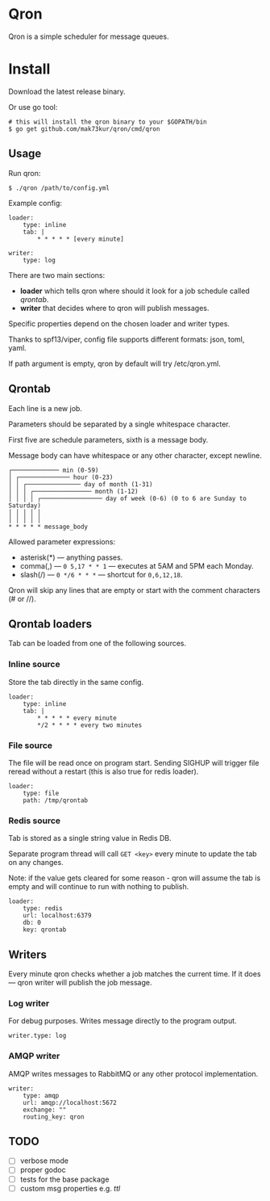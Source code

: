 # Qron

Qron is a simple scheduler for message queues.

# Install

Download the latest release binary.

Or use go tool:

```
# this will install the qron binary to your $GOPATH/bin
$ go get github.com/mak73kur/qron/cmd/qron
```

## Usage

Run qron:

```
$ ./qron /path/to/config.yml
```

Example config:

```
loader:
    type: inline
    tab: |
        * * * * * [every minute]

writer:
    type: log
```

There are two main sections:

- **loader** which tells qron where should it look for a job schedule called *qrontab*.
- **writer** that decides where to qron will publish messages.

Specific properties depend on the chosen loader and writer types.

Thanks to spf13/viper, config file supports different formats: json, toml, yaml.

If path argument is empty, qron by default will try /etc/qron.yml.

## Qrontab

Each line is a new job.

Parameters should be separated by a single whitespace character.

First five are schedule parameters, sixth is a message body.

Message body can have whitespace or any other character, except newline.

```
┌───────────── min (0-59)
│ ┌────────────── hour (0-23)
│ │ ┌─────────────── day of month (1-31)
│ │ │ ┌──────────────── month (1-12)
│ │ │ │ ┌───────────────── day of week (0-6) (0 to 6 are Sunday to Saturday)
│ │ │ │ │
│ │ │ │ │
* * * * * message_body
```

Allowed parameter expressions:

- asterisk(*) — anything passes.
- comma(,) — ```0 5,17 * * 1``` — executes at 5AM and 5PM each Monday.
- slash(/) — ```0 */6 * * *``` — shortcut for ```0,6,12,18```.

Qron will skip any lines that are empty or start with the comment characters (# or //).

## Qrontab loaders

Tab can be loaded from one of the following sources.

### Inline source

Store the tab directly in the same config.

```
loader:
    type: inline
    tab: |
        * * * * * every minute
        */2 * * * * every two minutes
```

### File source

The file will be read once on program start. Sending SIGHUP will trigger file reread
without a restart (this is also true for redis loader).

```
loader:
    type: file
    path: /tmp/qrontab
```

### Redis source

Tab is stored as a single string value in Redis DB.

Separate program thread will call ```GET <key>``` every minute
to update the tab on any changes.

Note: if the value gets cleared for some reason - qron will assume the tab is empty
and will continue to run with nothing to publish.

```
loader:
    type: redis
    url: localhost:6379
    db: 0
    key: qrontab
```

## Writers

Every minute qron checks whether a job matches the current time.
If it does — qron writer will publish the job message.

### Log writer

For debug purposes. Writes message directly to the program output.

```
writer.type: log
```

### AMQP writer

AMQP writes messages to RabbitMQ or any other protocol implementation.

```
writer:
    type: amqp
    url: amqp://localhost:5672
    exchange: ""
    routing_key: qron
```

## TODO

- [ ] verbose mode
- [ ] proper godoc
- [ ] tests for the base package
- [ ] custom msg properties e.g. *ttl*

